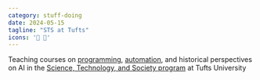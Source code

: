 ```yaml
---
category: stuff-doing
date: 2024-05-15
tagline: "STS at Tufts"
icons: '🐘️ 🔬️'
---
```


Teaching courses on [programming](syllabi/23F-programming.html), [automation](syllabi/24S-automation.html), and historical perspectives on AI in the [Science, Technology, and Society program](https://as.tufts.edu/science-technology-and-society) at Tufts University
